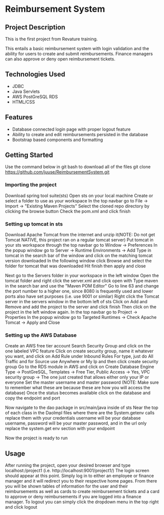 # Reimbursement System

## Project Description

This is the first project from Revature training.

This entails a basic reimbursement system with login validation and the ability for users to create and submit reimbursements. Finance managers can also approve or deny open reimbursement tickets. 

## Technologies Used

* JDBC
* Java Servlets
* AWS PostGreSQL RDS
* HTML/CSS

## Features

* Database connected login page with proper logout feature
* Ability to create and edit reimbursements persisted in the database
* Bootstrap based components and formatting

## Getting Started

Use the command below in git bash to download all of the files
git clone https://github.com/juuse/ReimbursementSystem.git

### Importing the project
Download spring tool suite(sts)
Open sts on your local machine
Create or select a folder to use as your workspace
In the top navbar go to File -> Import -> "Existing Maven Projects" 
Select the cloned repo directory by clicking the browse button
Check the pom.xml and click finish

### Setting up tomcat in sts 
Download Apache Tomcat from the internet and unzip it(NOTE: Do not get Tomcat NATIVE, this project ran on a regular tomcat server)
Put tomcat in your sts workspace through the top navbar go to Window -> Preferences
In the popup window go to Server -> Runtime Environments -> Add
Type in tomcat in the search bar of the window and click on the matching tomcat version downloaded
In the following window click Browse and select the folder for tomcat that was downloaded
Hit finish then apply and close

Next go to the Servers folder in your workspace in the left window
Open the tomcat folder and right click the server.xml and click open with
Type maven in the search bar and use the "Maven POM Editor"
Go to line 63 and change the port number to a higher one, since 8080 is frequently used and lower ports also have set purposes (i.e. use 9001 or similar)
Right click the Tomcat server in the servers window in the bottom left of sts
Click on Add and Remove and add the project to the server and click finish
Then click on the project in the left window again.
In the top navbar go to Project -> Properties
In the popup window go to Targeted Runtimes -> Check Apache Tomcat -> Apply and Close

### Setting up the AWS Database
Create an AWS free tier account
Search Security Group and click on the one labeled VPC feature
Click on create security group, name it whatever you want, and click on Add Rule under Inbound Rules
For type, just do All Traffic and for Source use Anywhere or My Ip and then click create security group
Go to the RDS module in AWS and click on Create Database
Engine Type -> PostGreSQL, Templates -> Free Tier, Public Access -> Yes, VPC security group -> The one just created that allows either only your IP or everyone
Set the master username and master password (NOTE: Make sure to remember what these are because these are how you will access the database)
Once the status becomes available click on the database and copy the endpoint and port

Now navigate to the dao package in src/main/java inside of sts
Near the top of each class in the DaoImpl files where there are the System.getenv calls replace them with your credentials
username will be your database username, password will be your master password, and in the url only replace the system.get env section with your endpoint

Now the project is ready to run

## Usage

After running the project, open your desired browser and type localhost:<port number>/project1 (i.e. http://localhost:9001/project1/)
The login screen should appear at this point. Simply log in to either an employee or finance manager and it will redirect you to their respective home pages.
From there you will be shown tables of information for the user and their reimbursements as well as cards to create reimbursement tickets and a card to approve or deny reimbursements if you are logged into a finance manager.
To logout you can simply click the dropdown menu in the top right and click logout

